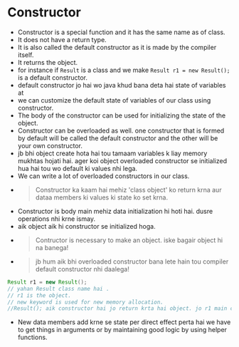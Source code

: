 # Constructor
- Constructor is a special function and it has the same name as of class. 
- It does not have a return type.
- It is also called the default constructor as it is made by the compiler itself.
- It returns the object.
- for instance if `Result` is a class and we make `Result r1 = new Result();` is a default constructor.
- default constructor jo hai wo java khud bana deta hai state of variables at
- we can customize the default state of variables of our class using constructor.
- The body of the constructor can be used for initializing the state of the object.
- Constructor can be overloaded as well. one constructor that is formed by default will be called the default constructor and the other will be your own constructor.
- jb bhi object create hota hai tou tamaam variables k liay memory mukhtas hojati hai. ager koi object overloaded constructor se initialized hua hai tou wo default ki values nhi lega.
- We can write a lot of overloaded constructors in our class.
- > Constructor ka kaam hai mehiz 'class object' ko return krna aur dataa members ki values ki state ko set krna.
- Constructor is body main mehiz data initialization hi hoti hai. dusre operations nhi krne ismay.
- aik object aik hi constructor se initialized hoga.
- >Contructor is necessary to make an object. iske bagair object hi na banega!
- >jb hum aik bhi overloaded constructor bana lete hain tou compiler default constructor nhi daalega!
 ``` java
Result r1 = new Result();
// yahan Result class name hai .
// r1 is the object.
// new keyword is used for new memory allocation.
//Result(); aik constructor hai jo return krta hai object. jo r1 main chala jayega.

  ```

- New data members add krne se state per direct effect perta hai we have to get things in arguments or by maintaining good logic by using helper functions.